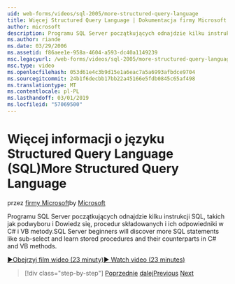```yaml
---
uid: web-forms/videos/sql-2005/more-structured-query-language
title: Więcej Structured Query Language | Dokumentacja firmy Microsoft
author: microsoft
description: Programu SQL Server początkujących odnajdzie kilku instrukcji SQL, takich jak podwyboru i Dowiedz się, procedur składowanych i ich odpowiedniki w C# i VB metody.
ms.author: riande
ms.date: 03/29/2006
ms.assetid: f86aee1e-958a-4604-a593-dc40a1149239
msc.legacyurl: /web-forms/videos/sql-2005/more-structured-query-language
msc.type: video
ms.openlocfilehash: 053d61e4c3b9d15e1a6eac7a5a6993afbdce9704
ms.sourcegitcommit: 24b1f6decbb17bb22a45166e5fdb0845c65af498
ms.translationtype: MT
ms.contentlocale: pl-PL
ms.lasthandoff: 03/01/2019
ms.locfileid: "57069500"
---
```

<a name="more-structured-query-language"></a><span data-ttu-id="c2ebe-103">Więcej informacji o języku Structured Query Language (SQL)</span><span class="sxs-lookup"><span data-stu-id="c2ebe-103">More Structured Query Language</span></span>
====================
<span data-ttu-id="c2ebe-104">przez [firmy Microsoft](https://github.com/microsoft)</span><span class="sxs-lookup"><span data-stu-id="c2ebe-104">by [Microsoft](https://github.com/microsoft)</span></span>

<span data-ttu-id="c2ebe-105">Programu SQL Server początkujących odnajdzie kilku instrukcji SQL, takich jak podwyboru i Dowiedz się, procedur składowanych i ich odpowiedniki w C# i VB metody.</span><span class="sxs-lookup"><span data-stu-id="c2ebe-105">SQL Server beginners will discover more SQL statements like sub-select and learn stored procedures and their counterparts in C# and VB methods.</span></span>

[<span data-ttu-id="c2ebe-106">&#9654;Obejrzyj film wideo (23 minuty)</span><span class="sxs-lookup"><span data-stu-id="c2ebe-106">&#9654; Watch video (23 minutes)</span></span>](https://channel9.msdn.com/Blogs/ASP-NET-Site-Videos/more-structured-query-language)

> [!div class="step-by-step"]
> <span data-ttu-id="c2ebe-107">[Poprzednie](manipulating-database-data.md)
> [dalej](understanding-security-and-network-connectivity.md)</span><span class="sxs-lookup"><span data-stu-id="c2ebe-107">[Previous](manipulating-database-data.md)
[Next](understanding-security-and-network-connectivity.md)</span></span>
